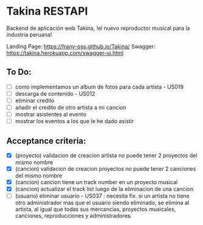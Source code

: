 # Takina RESTAPI
Backend de aplicación web Takina, !el nuevo reproductor musical para la industria peruana!

Landing Page: https://frany-oss.github.io/Takina/
Swagger: https://takina.herokuapp.com/swagger-ui.html

## To Do:
- [ ] como implementamos un album de fotos para cada artista - US019
- [ ] descarga de contenido - US012
- [ ] eliminar credito
- [ ] añadir el credito de otro artista a mi cancion
- [ ] mostrar asistentes al evento
- [ ] mostrar los eventos a los que le he dado asistir

## Acceptance criteria:
- [X] (proyecto) validacion de creacion artista no puede tener 2 proyectos del mismo nombre
- [X] (cancion) validacion de creacion proyectos no puede tener 2 canciones del mismo nombre
- [X] (cancion) cancion tiene un track number en un proyecto musical
- [X] (cancion) actualizar el track list luego de la eliminacion de una cancion
- [ ] (usuario) eliminar usuario - US037 : necesita fix. si un artista no tiene otro administrador mas que el usuario siendo eliminado, se elimina al artista, al igual que todas sus mercancias, proyectos musicales, canciones, reproducciones y administradores.